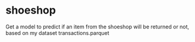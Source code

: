 # shoeshop
Get a model to predict if an item from the shoeshop will be returned or not, based on my dataset transactions.parquet
